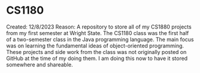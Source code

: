 # CS1180

Created: 12/8/2023
  Reason: A repository to store all of my CS1880 projects from my first semester at Wright State. The CS1180 class was the first half of a two-semester class in the Java programming language. The main focus was on learning the fundamental ideas of object-oriented programming. These projects and side work from the class was not originally posted on GitHub at the time of my doing them. I am doing this now to have it stored somewhere and shareable.
